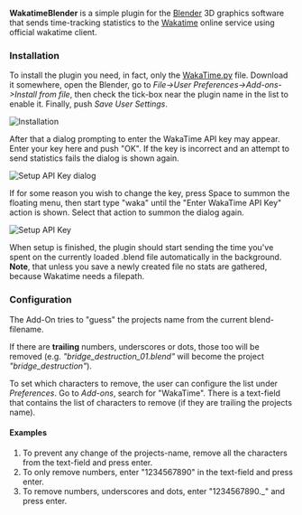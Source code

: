 **WakatimeBlender** is a simple plugin for the [Blender](https://www.blender.org/) 3D graphics software that sends time-tracking statistics to the [Wakatime](https://wakatime.com) online service using official wakatime client.

### Installation

To install the plugin you need, in fact, only the [WakaTime.py](https://github.com/allista/WakatimeBlender/raw/master/WakaTime.py) file.
Download it somewhere, open the Blender, go to *File->User Preferences->Add-ons->Install from file*, then check the tick-box near the plugin name in the list to enable it. Finally, push *Save User Settings*.

![Installation](http://i.imgur.com/3ZtsKpb.png)

After that a dialog prompting to enter the WakaTime API key may appear. Enter your key here and push "OK". If the key is incorrect and an attempt to send statistics fails the dialog is shown again.

![Setup API Key dialog](http://i.imgur.com/2VDvtJ9.png)

If for some reason you wish to change the key, press Space to summon the floating menu, then start type "waka" until the "Enter WakaTime API Key" action is shown. Select that action to summon the dialog again.

![Setup API Key](http://i.imgur.com/if3PLTC.png)

When setup is finished, the plugin should start sending the time you've spent on the currently loaded .blend file automatically in the background. **Note**, that unless you save a newly created file no stats are gathered, because Wakatime needs a filepath.

### Configuration
The Add-On tries to "guess" the projects name from the current blend-filename.

If there are **trailing** numbers, underscores or dots, those too will be removed (e.g. *"bridge_destruction_01.blend"* will become the project *"bridge_destruction"*).

To set which characters to remove, the user can configure the list under *Preferences*.
Go to *Add-ons*, search for "WakaTime". There is a text-field that contains the list of characters to remove (if they are trailing the projects name).

#### Examples
1. To prevent any change of the projects-name, remove all the characters from the text-field and press enter.
2. To only remove numbers, enter "1234567890" in the text-field and press enter.
3. To remove numbers, underscores and dots, enter "1234567890.\_" and press enter.